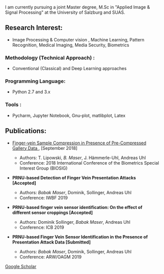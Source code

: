 
 I am currently pursuing a joint Master degree, M.Sc in "Applied Image & Signal Processing" at the University of Salzburg and SUAS.

## Research Interest:

 - Image Processing & Computer vision  , Machine Learning, Pattern Recognition, Medical Imaging, Media Security,  Biometrics

### Methodology (Technical Approach) : 
- Conventional (Classical) and Deep Learning approaches
	
### Programming Language: 
- Python 2.7 and 3.x
	
### Tools : 
- Pycharm, Jupyter Notebook, Gnu-plot, matlibplot, Latex

## Publications:
 
- [Finger-vein Sample Compression in Presence of Pre-Compressed Gallery Data ](https://ieeexplore.ieee.org/abstract/document/8553484/) , [September 2018]

	 - Authors: T. Lipowski, _B. Maser_, J. Hämmerle-Uhl, Andreas Uhl
	 - Conference: 2018 International Conference of the Biometrics Special Interest Group (BIOSIG)

- **PRNU-based Detection of Finger Vein Presentation Attacks [Accepted]**
	 - Authors: _Babak Maser_, Dominik, Sollinger, Andreas Uhl
	 - Conference: IWBF 2019

- **PRNU-based finger vein sensor identification: On the effect of different sensor croppings [Accepted]**
	 - Authors: Dominik Sollinger, _Babak Maser_, Andreas Uhl
	 - Conference: ICB 2019
	 
- **PRNU-based Finger Vein Sensor Identification in the Presence of Presentation Attack Data [Submitted]**
	 - Authors: _Babak Maser_, Dominik, Sollinger, Andreas Uhl
	 - Conference: ARW/OAGM 2019
 
 
 [Google Scholar](https://scholar.google.at/citations?user=guMbN5oAAAAJ&hl=de)
 
 